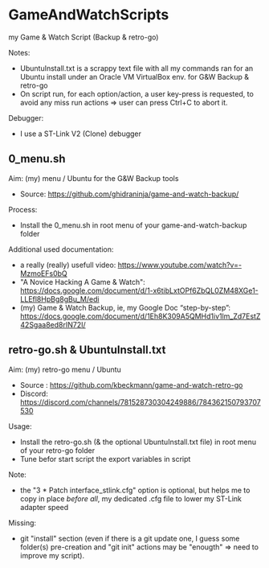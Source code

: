 # GameAndWatchScripts
my Game &amp; Watch Script (Backup &amp; retro-go)

Notes:
- UbuntuInstall.txt is a scrappy text file with all my commands ran for an Ubuntu install under an Oracle VM VirtualBox env. for G&W Backup & retro-go
- On script run, for each option/action, a user key-press is requested, to avoid any miss run actions => user can press Ctrl+C to abort it.

Debugger:
- I use a ST-Link V2 (Clone) debugger



## 0_menu.sh
Aim: (my) menu / Ubuntu for the G&W Backup tools
- Source: https://github.com/ghidraninja/game-and-watch-backup/

Process:
- Install the 0_menu.sh in root menu of your game-and-watch-backup folder

Additional used documentation:
- a really (really) usefull video: https://www.youtube.com/watch?v=-MzmoEFs0bQ
- "A Novice Hacking A Game & Watch": https://docs.google.com/document/d/1-x6tibLxtOPf6ZbQL0ZM48XGe1-LLEfl8HpBg8gBu_M/edi
- (my) Game & Watch Backup, ie, my Google Doc “step-by-step”: https://docs.google.com/document/d/1Eh8K309A5QMHd1iv1lm_Zd7EstZ42Sgaa8ed8rIN72I/
 

## retro-go.sh & UbuntuInstall.txt
Aim: (my) retro-go menu / Ubuntu

- Source : https://github.com/kbeckmann/game-and-watch-retro-go
- Discord: https://discord.com/channels/781528730304249886/784362150793707530

Usage:
- Install the retro-go.sh (& the optional UbuntuInstall.txt file) in root menu of your retro-go folder
- Tune befor start script the export variables in script

Note:
- the "3 * Patch interface_stlink.cfg" option is optional, but helps me to copy in place _before all_, my dedicated .cfg file to lower my ST-Link adapter speed

Missing:
- git "install" section (even if there is a git update one, I guess some folder(s) pre-creation and "git init" actions may be "enougth" => need to improve my script).
